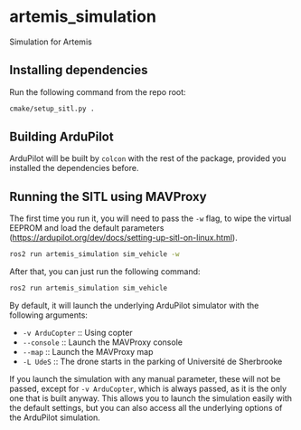 # artemis_simulation
Simulation for Artemis

## Installing dependencies
Run the following command from the repo root:
```sh
cmake/setup_sitl.py .
```

## Building ArduPilot
ArduPilot will be built by `colcon` with the rest of the package, provided you installed the dependencies before.

## Running the SITL using MAVProxy
The first time you run it, you will need to pass the `-w` flag, to wipe the virtual EEPROM and load the default parameters (https://ardupilot.org/dev/docs/setting-up-sitl-on-linux.html).
```sh
ros2 run artemis_simulation sim_vehicle -w
```

After that, you can just run the following command:
```sh
ros2 run artemis_simulation sim_vehicle
```
By default, it will launch the underlying ArduPilot simulator with the following arguments:
- `-v ArduCopter` :: Using copter
- `--console` :: Launch the MAVProxy console
- `--map` :: Launch the MAVProxy map
- `-L UdeS` :: The drone starts in the parking of Université de Sherbrooke

If you launch the simulation with any manual parameter, these will not be passed, except for `-v ArduCopter`, which is always passed, as it is the only one that is built anyway.
This allows you to launch the simulation easily with the default settings, but you can also access all the underlying options of the ArduPilot simulation.
